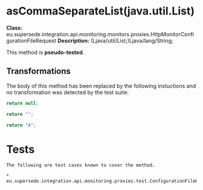 # asCommaSeparateList(java.util.List)

**Class:** eu.supersede.integration.api.monitoring.monitors.proxies.HttpMonitorConfigurationFileRequest
**Description:** (Ljava/util/List;)Ljava/lang/String;

This method is **pseudo-tested**.


## Transformations


The body of this method has been replaced by the following instuctions and no transformation was detected by the test suite:

```Java
return null;
```

```Java
return "";
```

```Java
return "A";
```




# Tests
    The following are test cases known to cover the method.

    * eu.supersede.integration.api.monitoring.proxies.test.ConfigurationFileHttpMonitorProxyTest.eu.supersede.integration.api.monitoring.proxies.test.ConfigurationFileHttpMonitorProxyTest 

